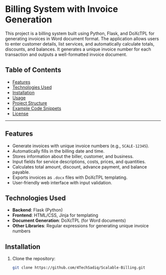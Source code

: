 # Billing System with Invoice Generation

This project is a billing system built using Python, Flask, and DoXcTPL for generating invoices in Word document format. The application allows users to enter customer details, list services, and automatically calculate totals, discounts, and balances. It generates a unique invoice number for each transaction and outputs a well-formatted invoice document.

## Table of Contents
- [Features](#features)
- [Technologies Used](#technologies-used)
- [Installation](#installation)
- [Usage](#usage)
- [Project Structure](#project-structure)
- [Example Code Snippets](#example-code-snippets)
- [License](#license)

---

## Features

- Generate invoices with unique invoice numbers (e.g., `SCALE-12345`).
- Automatically fills in the billing date and time.
- Stores information about the biller, customer, and business.
- Input fields for service descriptions, costs, prices, and quantities.
- Calculates total amount, discount, advance payment, and balance payable.
- Exports invoices as `.docx` files with DoXcTPL templating.
- User-friendly web interface with input validation.

## Technologies Used

- **Backend**: Flask (Python)
- **Frontend**: HTML/CSS, Jinja for templating
- **Document Generation**: DoXcTPL (for Word documents)
- **Other Libraries**: Regular expressions for generating unique invoice numbers

## Installation

1. Clone the repository:
   ```bash
   git clone https://github.com/4TechSadiq/Scalable-Billing.git

